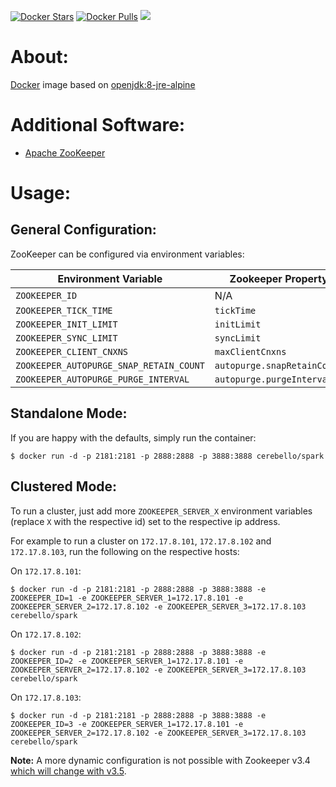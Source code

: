 [![Docker Stars](https://img.shields.io/docker/stars/cerebello/spark.svg)](https://hub.docker.com/r/cerebello/spark/) [![Docker Pulls](https://img.shields.io/docker/pulls/cerebello/spark.svg)](https://hub.docker.com/r/cerebello/spark/) [![](https://images.microbadger.com/badges/image/cerebello/spark.svg)](https://microbadger.com/images/cerebello/spark)

# About:

[Docker](http://www.docker.com/) image based on [openjdk:8-jre-alpine](https://github.com/docker-library/openjdk/blob/master/8-jre/alpine/Dockerfile)

# Additional Software:

* [Apache ZooKeeper](http://zookeeper.apache.org/)

# Usage:

## General Configuration:

ZooKeeper can be configured via environment variables:

| Environment Variable | Zookeeper Property | Default |
| -------------------- | ------------------ | --------|
| ```ZOOKEEPER_ID``` | N/A | ```1``` |
| ```ZOOKEEPER_TICK_TIME``` | ```tickTime``` | ```2000``` |
| ```ZOOKEEPER_INIT_LIMIT``` | ```initLimit``` | ```10``` |
| ```ZOOKEEPER_SYNC_LIMIT``` | ```syncLimit``` | ```5``` |
| ```ZOOKEEPER_CLIENT_CNXNS``` | ```maxClientCnxns``` | ```60``` |
| ```ZOOKEEPER_AUTOPURGE_SNAP_RETAIN_COUNT``` | ```autopurge.snapRetainCount``` | ```3``` |
| ```ZOOKEEPER_AUTOPURGE_PURGE_INTERVAL``` | ```autopurge.purgeInterval``` | ```0``` |

## Standalone Mode:

If you are happy with the defaults, simply run the container:

```
$ docker run -d -p 2181:2181 -p 2888:2888 -p 3888:3888 cerebello/spark
```

## Clustered Mode:

To run a cluster, just add more ```ZOOKEEPER_SERVER_X``` environment variables (replace ```X``` with the respective id) set to the respective ip address.

For example to run a cluster on ```172.17.8.101```, ```172.17.8.102``` and ```172.17.8.103```, run the following on the respective hosts:

On ```172.17.8.101```:

```
$ docker run -d -p 2181:2181 -p 2888:2888 -p 3888:3888 -e ZOOKEEPER_ID=1 -e ZOOKEEPER_SERVER_1=172.17.8.101 -e ZOOKEEPER_SERVER_2=172.17.8.102 -e ZOOKEEPER_SERVER_3=172.17.8.103 cerebello/spark
```

On ```172.17.8.102```:

```
$ docker run -d -p 2181:2181 -p 2888:2888 -p 3888:3888 -e ZOOKEEPER_ID=2 -e ZOOKEEPER_SERVER_1=172.17.8.101 -e ZOOKEEPER_SERVER_2=172.17.8.102 -e ZOOKEEPER_SERVER_3=172.17.8.103 cerebello/spark
```

On ```172.17.8.103```:

```
$ docker run -d -p 2181:2181 -p 2888:2888 -p 3888:3888 -e ZOOKEEPER_ID=3 -e ZOOKEEPER_SERVER_1=172.17.8.101 -e ZOOKEEPER_SERVER_2=172.17.8.102 -e ZOOKEEPER_SERVER_3=172.17.8.103 cerebello/spark
```


**Note:** A more dynamic configuration is not possible with Zookeeper v3.4 [which will change with v3.5](https://zookeeper.apache.org/doc/trunk/zookeeperReconfig.html).

